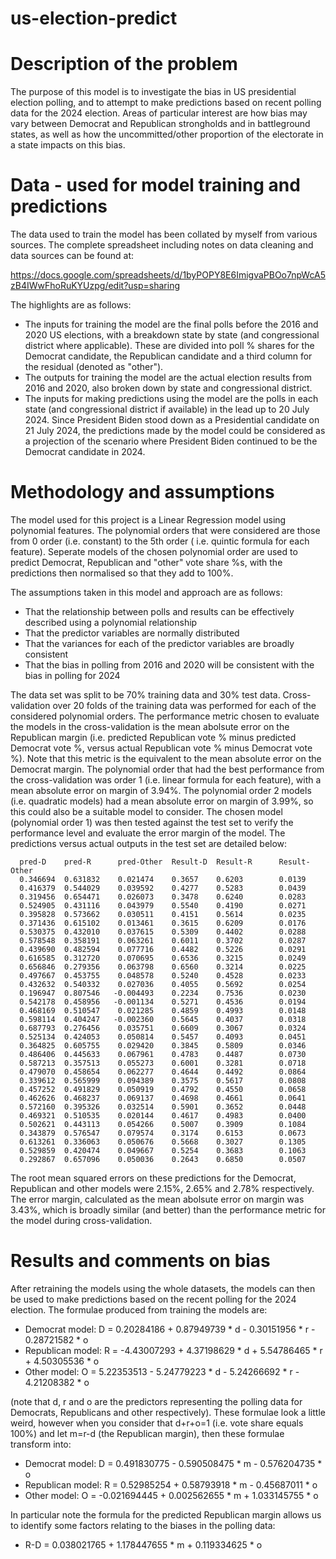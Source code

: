 # us-election-predict
# Description of the problem
The purpose of this model is to investigate the bias in US presidential election polling, and to attempt to make predictions based on recent polling data for the 2024 election.
Areas of particular interest are how bias may vary between Democrat and Republican strongholds and in battleground states, as well as how the uncommitted/other proportion of the electorate in a state impacts on this bias.
# Data - used for model training and predictions
The data used to train the model has been collated by myself from various sources. The complete spreadsheet including notes on data cleaning and data sources can be found at:

https://docs.google.com/spreadsheets/d/1byPOPY8E6ImigvaPBOo7npWcA5zB4IWwFhoRuKYUzpg/edit?usp=sharing

The highlights are as follows:
* The inputs for training the model are the final polls before the 2016 and 2020 US elections, with a breakdown state by state (and congressional district where applicable). These are divided into poll % shares for the Democrat candidate, the Republican candidate and a third column for the residual (denoted as "other").
* The outputs for training the model are the actual election results from 2016 and 2020, also broken down by state and congressional district.
* The inputs for making predictions using the model are the polls in each state (and congressional district if available) in the lead up to 20 July 2024. Since President Biden stood down as a Presidential candidate on 21 July 2024, the predictions made by the model could be considered as a projection of the scenario where President Biden continued to be the Democrat candidate in 2024.
# Methodology and assumptions
The model used for this project is a Linear Regression model using polynomial features. The polynomial orders that were considered are those from 0 order (i.e. constant) to the 5th order ( i.e. quintic formula for each feature). Seperate models of the chosen polynomial order are used to predict Democrat, Republican and "other" vote share %s, with the predictions then normalised so that they add to 100%.

The assumptions taken in this model and approach are as follows:
* That the relationship between polls and results can be effectively described using a polynomial relationship
* That the predictor variables are normally distributed
* That the variances for each of the predictor variables are broadly consistent
* That the bias in polling from 2016 and 2020 will be consistent with the bias in polling for 2024

The data set was split to be 70% training data and 30% test data. Cross-validation over 20 folds of the training data was performed for each of the considered polynomial orders. The performance metric chosen to evaluate the models in the cross-validation is the mean abolsute error on the Republican margin (i.e. predicted Republican vote % minus predicted Democrat vote %, versus actual Republican vote % minus Democrat vote %). Note that this metric is the equivalent to the mean absolute error on the Democrat margin.
The polynomial order that had the best performance from the cross-validation was order 1 (i.e. linear formula for each feature), with a mean absolute error on margin of 3.94%. The polynomial order 2 models (i.e. quadratic models) had a mean absolute error on margin of 3.99%, so this could also be a suitable model to consider.
The chosen model (polynomial order 1) was then tested against the test set to verify the performance level and evaluate the error margin of the model. The predictions versus actual outputs in the test set are detailed below:

      pred-D    pred-R      pred-Other  Result-D  Result-R      Result-Other
      0.346694  0.631832    0.021474    0.3657    0.6203        0.0139
      0.416379  0.544029    0.039592    0.4277    0.5283        0.0439
      0.319456  0.654471    0.026073    0.3478    0.6240        0.0283
      0.524905  0.431116    0.043979    0.5540    0.4190        0.0271
      0.395828  0.573662    0.030511    0.4151    0.5614        0.0235
      0.371436  0.615102    0.013461    0.3615    0.6209        0.0176
      0.530375  0.432010    0.037615    0.5309    0.4402        0.0288
      0.578548  0.358191    0.063261    0.6011    0.3702        0.0287
      0.439690  0.482594    0.077716    0.4482    0.5226        0.0291
      0.616585  0.312720    0.070695    0.6536    0.3215        0.0249
      0.656846  0.279356    0.063798    0.6560    0.3214        0.0225
      0.497667  0.453755    0.048578    0.5240    0.4528        0.0233
      0.432632  0.540332    0.027036    0.4055    0.5692        0.0254
      0.196947  0.807546   -0.004493    0.2234    0.7536        0.0230
      0.542178  0.458956   -0.001134    0.5271    0.4536        0.0194
      0.468169  0.510547    0.021285    0.4859    0.4993        0.0148
      0.598114  0.404247   -0.002360    0.5645    0.4037        0.0318
      0.687793  0.276456    0.035751    0.6609    0.3067        0.0324
      0.525134  0.424053    0.050814    0.5457    0.4093        0.0451
      0.364825  0.605755    0.029420    0.3845    0.5809        0.0346
      0.486406  0.445633    0.067961    0.4783    0.4487        0.0730
      0.587213  0.357513    0.055273    0.6001    0.3281        0.0718
      0.479070  0.458654    0.062277    0.4644    0.4492        0.0864
      0.339612  0.565999    0.094389    0.3575    0.5617        0.0808
      0.457252  0.491829    0.050919    0.4792    0.4550        0.0658
      0.462626  0.468237    0.069137    0.4698    0.4661        0.0641
      0.572160  0.395326    0.032514    0.5901    0.3652        0.0448
      0.469321  0.510535    0.020144    0.4617    0.4983        0.0400
      0.502621  0.443113    0.054266    0.5007    0.3909        0.1084
      0.343879  0.576547    0.079574    0.3174    0.6153        0.0673
      0.613261  0.336063    0.050676    0.5668    0.3027        0.1305
      0.529859  0.420474    0.049667    0.5254    0.3683        0.1063
      0.292867  0.657096    0.050036    0.2643    0.6850        0.0507

The root mean squared errors on these predictions for the Democrat, Republican and other models were 2.15%, 2.65% and 2.78% respectively. The error margin, calculated as the mean abolsute error on margin was 3.43%, which is broadly similar (and better) than the performance metric for the model during cross-validation.

# Results and comments on bias
After retraining the models using the whole datasets, the models can then be used to make predictions based on the recent polling for the 2024 election. The formulae produced from training the models are:
* Democrat model: D = 0.20284186 + 0.87949739 * d - 0.30151956 * r - 0.28721582 * o
* Republican model: R = -4.43007293 + 4.37198629 * d + 5.54786465 * r + 4.50305536 * o
* Other model: O = 5.22353513 - 5.24779223 * d - 5.24266692 * r - 4.21208382 * o

(note that d, r and o are the predictors representing the polling data for Democrats, Republicans and other respectively).
These formulae look a little weird, however when you consider that d+r+o=1 (i.e. vote share equals 100%) and let m=r-d (the Republican margin), then these formulae transform into:
* Democrat model: D = 0.491830775 - 0.590508475 * m - 0.576204735 * o
* Republican model: R = 0.52985254 + 0.58793918 * m - 0.45687011 * o
* Other model: O = -0.021694445 + 0.002562655 * m + 1.033145755 * o

In particular note the formula for the predicted Republican margin allows us to identify some factors relating to the biases in the polling data:
* R-D = 0.038021765 + 1.178447655 * m + 0.119334625 * o
